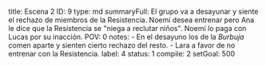 title:          Escena 2
ID:             9
type:           md
summaryFull:    El grupo va a desayunar y siente el rechazo de miembros de la Resistencia. Noemí desea entrenar pero Ana le dice que la Resistencia se "niega a reclutar niños". Noemí lo paga con Lucas por su inacción.
POV:            0
notes:          - En el desayuno los de la *Burbuja* comen aparte y sienten cierto rechazo del resto.
                - Lara a favor de no entrenar con la Resistencia.
label:          4
status:         1
compile:        2
setGoal:        500


